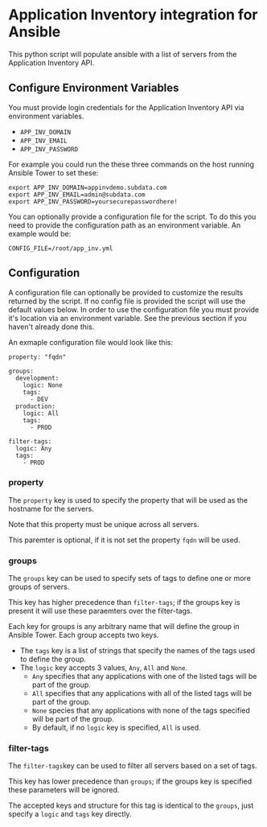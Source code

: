 # Application Inventory integration for Ansible

This python script will populate ansible with a list of servers from the Application Inventory API.

## Configure Environment Variables

You must provide login credentials for the Application Inventory API via environment variables.

- `APP_INV_DOMAIN`
- `APP_INV_EMAIL`
- `APP_INV_PASSWORD`

For example you could run the these three commands on the host running Ansible Tower to set these:

```
export APP_INV_DOMAIN=appinvdemo.subdata.com
export APP_INV_EMAIL=admin@subdata.com
export APP_INV_PASSWORD=yoursecurepasswordhere!
```

You can optionally provide a configuration file for the script. To do this you need to provide the configuration path as an environment variable. An example would be:

`CONFIG_FILE=/root/app_inv.yml`


## Configuration

A configuration file can optionally be provided to customize the results returned by the script. If no config file is provided the script will use the default values below. In order to use the configuration file you must provide it's location via an environment variable. See the previous section if you haven't already done this.

An exmaple configuration file would look like this:

```
property: "fqdn"

groups:
  development:
    logic: None
    tags:
      - DEV
  production:
    logic: All
    tags:
      - PROD

filter-tags:
  logic: Any
  tags:
    - PROD
```

### property
The `property` key is used to specify the property that will be used as the hostname for the servers. 

Note that this property must be unique across all servers. 

This paremter is optional, if it is not set the property `fqdn` will be used.

### groups
The `groups` key can be used to specify sets of tags to define one or more groups of servers. 

This key has higher precedence than `filter-tags`; if the groups key is present it will use these paraemters over the filter-tags.

Each key for groups is any arbitrary name that will define the group in Ansible Tower. Each group accepts two keys. 
 - The `tags` key is a list of strings that specify the names of the tags used to define the group. 
 - The `logic` key accepts 3 values, `Any`, `All` and `None`. 
   - `Any` specifies that any applications with one of the listed tags will be part of the group. 
   - `All` specifies that any applications with all of the listed tags will be part of the group. 
   - `None` species that any applications with none of the tags specified will be part of the group. 
   - By default, if no `logic` key is specified, `All` is used.

### filter-tags

The `filter-tags`key can be used to filter all servers based on a set of tags. 

This key has lower precedence than `groups`; if the groups key is specified these parameters will be ignored. 

The accepted keys and structure for this tag is identical to the `groups`, just specify a `logic` and `tags` key directly.
